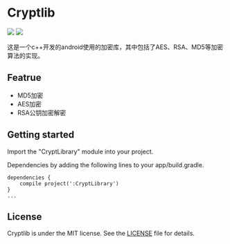 # Cryptlib

[![](https://img.shields.io/badge/release-v1.0.1-brightgreen.svg)](https://github.com/xbh0902/cryptlib/releases/tag/v1.0.1)  [![](https://img.shields.io/github/license/mashape/apistatus.svg)](https://github.com/xbh0902/cryptlib/blob/master/LICENSE)

这是一个c++开发的android使用的加密库，其中包括了AES、RSA、MD5等加密算法的实现。

## Featrue
* MD5加密
* AES加密
* RSA公钥加密解密

## Getting started

Import the "CryptLibrary" module into your project.

Dependencies by adding the following lines to your app/build.gradle.
```
dependencies {
    compile project(':CryptLibrary')
}
...
```

## License

Cryptlib is under the MIT license. See the [LICENSE](https://github.com/xbh0902/cryptlib/blob/master/LICENSE) file for details.

